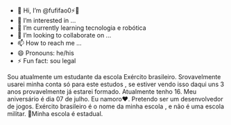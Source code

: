 - 👋 Hi, I’m @fufifao0⚡🌌
- 👀 I’m interested in ...
- 🌱 I’m currently learning tecnologia e robótica
- 💞️ I’m looking to collaborate on ...
- 📫 How to reach me ...
- 😄 Pronouns: he/his
- ⚡ Fun fact: sou legal
<!---
fufifao0/fufifao0 is a ✨ special ✨ repository because its `README.md` (this file) appears on your GitHub profile.
You can click the Preview link to take a look at your changes.
--->
Sou atualmente um estudante da escola Exército brasileiro.
Srovavelmente usarei minha conta só para este estudos , se estiver vendo isso daqui uns 3 anos provavelmente já estarei formado.
Atualmente tenho 16.
Meu aniversário é dia 07 de julho. 
Eu namoro❤️.
Pretendo ser um desenvolvedor de jogos. 
Exército brasileiro é o nome da minha escola , e não é uma escola militar.
🏫Minha escola é estadual.
